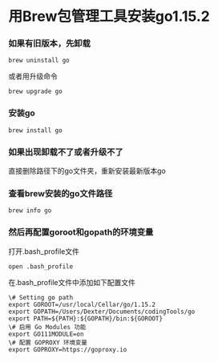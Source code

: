 # 用Brew包管理工具安装go1.15.2

### 如果有旧版本，先卸载
```
brew uninstall go
```
或者用升级命令
```
brew upgrade go
```
### 安装go
```
brew install go
```
### 如果出现卸载不了或者升级不了
直接删除路径下的go文件夹，重新安装最新版本go
### 查看brew安装的go文件路径
```
brew info go
```
### 然后再配置goroot和gopath的环境变量
打开.bash_profile文件
```
open .bash_profile
```
在.bash_profile文件中添加如下配置文件
```
\# Setting go path
export GOROOT=/usr/local/Cellar/go/1.15.2
export GOPATH=/Users/Dexter/Documents/codingTools/go
export PATH=${PATH}:${GOPATH}/bin:${GOROOT}
\# 启用 Go Modules 功能
export GO111MODULE=on
\# 配置 GOPROXY 环境变量
export GOPROXY=https://goproxy.io
```
